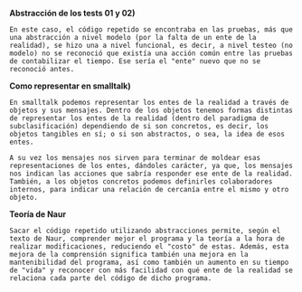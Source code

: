 **Abstracción de los tests 01 y 02)**
    
    En este caso, el código repetido se encontraba en las pruebas, más que una abstracción a nivel modelo (por la falta de un ente de la realidad), se hizo una a nivel funcional, es decir, a nivel testeo (no modelo) no se reconoció que existía una acción común entre las pruebas de contabilizar el tiempo. Ese sería el "ente" nuevo que no se reconoció antes.

**Como representar en smalltalk)**

    En smalltalk podemos representar los entes de la realidad a través de objetos y sus mensajes. Dentro de los objetos tenemos formas distintas de representar los entes de la realidad (dentro del paradigma de subclasificación) dependiendo de si son concretos, es decir, los objetos tangibles en sí; o si son abstractos, o sea, la idea de esos entes.

    A su vez los mensajes nos sirven para terminar de moldear esas representaciones de los entes, dándoles carácter, ya que, los mensajes nos indican las acciones que sabría responder ese ente de la realidad. También, a los objetos concretos podemos definirles colaboradores internos, para indicar una relación de cercanía entre el mismo y otro objeto.

**Teoría de Naur**
    
    Sacar el código repetido utilizando abstracciones permite, según el texto de Naur, comprender mejor el programa y la teoría a la hora de realizar modificaciones, reduciendo el "costo" de estas. Además, esta mejora de la comprensión significa también una mejora en la mantenibilidad del programa, así como también un aumento en su tiempo de "vida" y reconocer con más facilidad con qué ente de la realidad se relaciona cada parte del código de dicho programa. 
    
